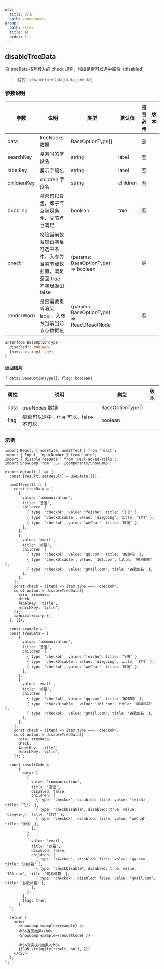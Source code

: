 ```yaml
---
nav:
  title: 方法
  path: /components
group:
  path: /tree
  title: 树
  order: 2
---
```


## disableTreeData

将 treeData 按照传入的 check 规则，增加是否可以选中属性（disabled）

> 格式：disableTreeData({data, check})

### 参数说明

| 参数 | 说明 | 类型 | 默认值 | 是否必传 | 版本 |
| --- | --- | --- | --- | --- | --- |
| data | treeNodes 数据 | BaseOptionType[] |  | 是 |  |
| searchKey | 搜索时的字段名 | string | label | 否 |  |
| labelKey | 展示字段名 | string | label | 否 |  |
| childrenKey | children 字段名 | string | children | 否 |  |
| bubbling | 是否可以冒泡，即子节点满足条件，父节点也满足 | boolean | true | 否 |  |
| check | 校验当前数据是否满足可选中条件，入参为当前节点数据值，满足返回 true，不满足返回 false | (params: BaseOptionType) => boolean |  | 是 |  |
| renderWarn | 是否需要重新渲染 label，入参为当前当前节点数据值 | (params: BaseOptionType) => React.ReactNode |  | 否 |  |

```ts
interface BaseOptionType {
  disabled?: boolean;
  [name: string]: any;
}
```

#### 返回结果

```
{ data: BaseOptionType[], flag: boolean}
```

| 属性 | 说明                                  | 类型             | 版本 |
| ---- | ------------------------------------- | ---------------- | ---- |
| data | treeNodes 数据                        | BaseOptionType[] |      |
| flag | 是否可以选中，true 可以，false 不可以 | boolean          |      |

### 示例

```tsx
import React, { useState, useEffect } from 'react';
import { Input, InputNumber } from 'antd';
import { disableTreeData } from '@svl-ad/ad-utils';
import ShowComp from '../../components/ShowComp';

export default () => {
  const [result, setResult] = useState({});

  useEffect(() => {
    const treeData = [
      {
        value: 'communication',
        title: '通信',
        children: [
          { type: 'checkok', value: 'feishu', title: '飞书' },
          { type: 'checkDisable', value: 'dingding', title: '钉钉' },
          { type: 'checkok', value: 'weChat', title: '微信' },
        ],
      },
      {
        value: 'email',
        title: '邮箱',
        children: [
          { type: 'checkok', value: 'qq.com', title: 'QQ邮箱' },
          { type: 'checkDisable', value: '163.com', title: '网易邮箱' },
          { type: 'checkok', value: 'gmail.com', title: '谷歌邮箱' },
        ],
      },
    ];
    const check = (item) => item.type === 'checkok';
    const output = disableTreeData({
      data: treeData,
      check,
      labelKey: 'title',
      searchKey: 'title',
    });
    setResult(output);
  }, []);

  const example = `
  const treeData = [
      {
        value: 'communication',
        title: '通信',
        children: [
          { type: 'checkok', value: 'feishu', title: '飞书' },
          { type: 'checkDisable', value: 'dingding', title: '钉钉' },
          { type: 'checkok', value: 'weChat', title: '微信' },
        ],
      },
      {
        value: 'email',
        title: '邮箱',
        children: [
          { type: 'checkok', value: 'qq.com', title: 'QQ邮箱' },
          { type: 'checkDisable', value: '163.com', title: '网易邮箱' },
          { type: 'checkok', value: 'gmail.com', title: '谷歌邮箱' },
        ],
      },
    ];
    const check = (item) => item.type === 'checkok';
    const output = disableTreeData({
      data: treeData,
      check,
      labelKey: 'title',
      searchKey: 'title',
    });`;

  const resultCode = `
      {
        data: [
          {
            value: 'communication',
            title: '通信',
            disabled: false,
            children: [
              { type: 'checkok', disabled: false, value: 'feishu', title: '飞书' },
              { type: 'checkDisable', disabled: true, value: 'dingding', title: '钉钉' },
              { type: 'checkok', disabled: false, value: 'weChat', title: '微信' },
            ],
          },
          {
            value: 'email',
            title: '邮箱',
            disabled: false,
            children: [
              { type: 'checkok', disabled: false, value: 'qq.com', title: 'QQ邮箱' },
              { type: 'checkDisable', disabled: true, value: '163.com', title: '网易邮箱' },
              { type: 'checkok', disabled: false, value: 'gmail.com', title: '谷歌邮箱' },
            ],
          },
        ],
        flag: true,
      }
  `;

  return (
    <div>
      <ShowComp example={example} />
      <h6>返回结果</h6>
      <ShowComp example={resultCode} />

      <h6>真实执行结果</h6>
      {JSON.stringify(result, null, 2)}
    </div>
  );
};
```
